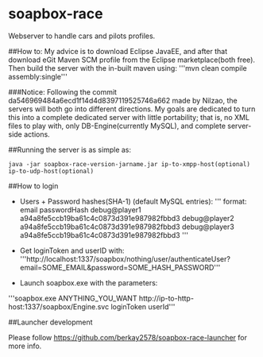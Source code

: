 # soapbox-race

Webserver to handle cars and pilots profiles.

##How to:
My advice is to download Eclipse JavaEE, and after that download eGit Maven SCM profile from the Eclipse marketplace(both free). Then build the server with the in-built maven using:
'''mvn clean compile assembly:single'''

###Notice:
Following the commit da546969484a6ecd1f14d4d8397119525746a662 made by Nilzao, the servers will both go into different directions. My goals are dedicated to turn this into a complete dedicated server with little portability; that is, no XML files to play with, only DB-Engine(currently MySQL), and complete server-side actions.

##Running the server is as simple as:

    java -jar soapbox-race-version-jarname.jar ip-to-xmpp-host(optional) ip-to-udp-host(optional)

##How to login

- Users + Password hashes(SHA-1) (default MySQL entries):
'''
format:
email           passwordHash
debug@player1	a94a8fe5ccb19ba61c4c0873d391e987982fbbd3
debug@player2	a94a8fe5ccb19ba61c4c0873d391e987982fbbd3
debug@player3	a94a8fe5ccb19ba61c4c0873d391e987982fbbd3
'''

- Get loginToken and userID with:
'''http://localhost:1337/soapbox/nothing/user/authenticateUser?email=SOME_EMAIL&password=SOME_HASH_PASSWORD'''

- Launch soapbox.exe with the parameters: 

'''soapbox.exe ANYTHING_YOU_WANT http://ip-to-http-host:1337/soapbox/Engine.svc loginToken userId'''
    
##Launcher development

Please follow https://github.com/berkay2578/soapbox-race-launcher for more info.
